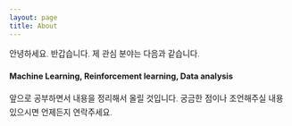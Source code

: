 ```yaml
---
layout: page
title: About
---
```


<div style="font-size: 0.9rem; font-weight:300; line-height: 1.6rem;">

안녕하세요. 반갑습니다. 제 관심 분야는 다음과 같습니다.

<p class="message" style="font-size: 0.9rem; font-weight: 700">
Machine Learning, Reinforcement learning, Data analysis
</p>

앞으로 공부하면서 내용을 정리해서 올릴 것입니다. 궁금한 점이나 조언해주실 내용 있으시면 언제든지 연락주세요.

</div>
